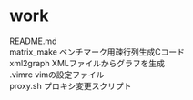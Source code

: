 # work
README.md  
matrix_make ベンチマーク用疎行列生成Cコード  
xml2graph   XMLファイルからグラフを生成  
.vimrc   vimの設定ファイル  
proxy.sh プロキシ変更スクリプト  
